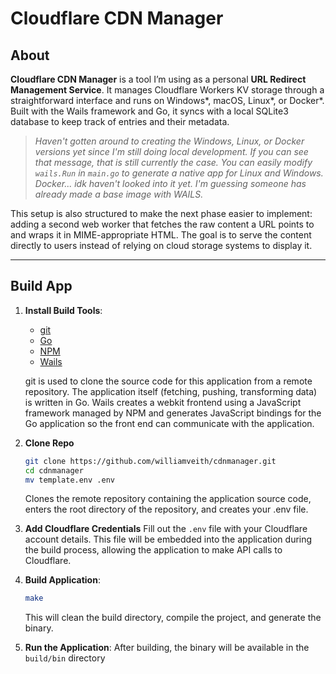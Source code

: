 # Cloudflare CDN Manager

## About

**Cloudflare CDN Manager** is a tool I’m using as a personal **URL Redirect Management Service**. It manages Cloudflare Workers KV storage through a straightforward interface and runs on Windows*, macOS, Linux*, or Docker*. Built with the Wails framework and Go, it syncs with a local SQLite3 database to keep track of entries and their metadata.

> *Haven't gotten around to creating the Windows, Linux, or Docker versions yet since I'm still doing local development. If you can see that message, that is still currently the case. You can easily modify `wails.Run` in `main.go` to generate a native app for Linux and Windows. Docker... idk haven't looked into it yet. I'm guessing someone has already made a base image with WAILS.*

This setup is also structured to make the next phase easier to implement: adding a second web worker that fetches the raw content a URL points to and wraps it in MIME-appropriate HTML. The goal is to serve the content directly to users instead of relying on cloud storage systems to display it.

---

## Build App

1. **Install Build Tools**:
   - [git](https://git-scm.com/downloads)
   - [Go](https://go.dev/dl/)
   - [NPM](https://nodejs.org/en/download/package-manager)
   - [Wails](https://wails.io/docs/gettingstarted/installation#installing-wails)

   git is used to clone the source code for this application from a remote repository. The application itself (fetching, pushing, transforming data) is written in Go. Wails creates a webkit frontend using a JavaScript framework managed by NPM and generates JavaScript bindings for the Go application so the front end can communicate with the application.

2. **Clone Repo**

   ```bash
   git clone https://github.com/williamveith/cdnmanager.git
   cd cdnmanager
   mv template.env .env
   ```

   Clones the remote repository containing the application source code, enters the root directory of the repository, and creates your .env file.

3. **Add Cloudflare Credentials**
   Fill out the `.env` file with your Cloudflare account details. This file will be embedded into the application during the build process, allowing the application to make API calls to Cloudflare.

4. **Build Application**:

    ```bash
    make
    ```

   This will clean the build directory, compile the project, and generate the binary.

5. **Run the Application**:
    After building, the binary will be available in the `build/bin` directory

